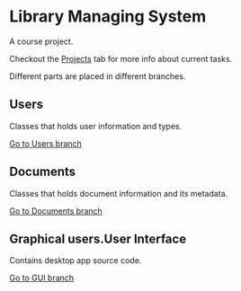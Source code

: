 # Library Managing System

A course project.

Checkout the [Projects](https://github.com/lenargum/libraryProject/projects) tab for more info about current tasks.

Different parts are placed in different branches.

## Users
Classes that holds user information and types.

[Go to Users branch](https://github.com/lenargum/libraryProject/tree/Users)

## Documents
Classes that holds document information and its metadata.

[Go to Documents branch](https://github.com/lenargum/libraryProject/tree/Documents)

## Graphical users.User Interface
Contains desktop app source code.

[Go to GUI branch](https://github.com/lenargum/libraryProject/tree/Graphical-User-Interface)

